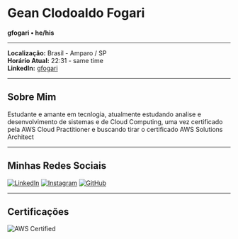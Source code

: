 # Gean Clodoaldo Fogari
**gfogari • he/his**

---

**Localização:** Brasil - Amparo / SP  
**Horário Atual:** 22:31 - same time  
**LinkedIn:** [gfogari](https://www.linkedin.com/in/gean-fogari-182649161/)  

---

## Sobre Mim
Estudante e amante em tecnlogia, atualmente estudando analise e desenvolvimento de sistemas e de Cloud Computing, uma vez certificado pela AWS Cloud Practitioner e buscando tirar o certificado AWS Solutions Architect

---

## Minhas Redes Sociais
[![LinkedIn](https://img.shields.io/badge/LinkedIn-Profile-blue)](https://www.linkedin.com/in/gean-fogari-182649161/)
[![Instagram](https://img.shields.io/badge/Instagram-Profile-pink)](https://www.instagram.com/gfogari)
[![GitHub](https://img.shields.io/badge/GitHub-Profile-black)](https://github.com/gfogari)


---

## Certificações
![AWS Certified](https://www.google.com/url?sa=i&url=https%3A%2F%2Faws.amazon.com%2Fpt%2Fcertification%2Fcertified-cloud-practitioner%2F&psig=AOvVaw2HrfwXMQoUIqnW-sH9kbb_&ust=1720575941180000&source=images&cd=vfe&opi=89978449&ved=0CBQQjRxqFwoTCOjeicXomIcDFQAAAAAdAAAAABAE)
